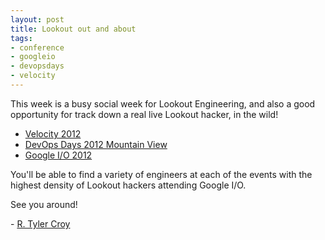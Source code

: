 ```yaml
---
layout: post
title: Lookout out and about
tags:
- conference
- googleio
- devopsdays
- velocity
---
```



This week is a busy social week for Lookout Engineering, and also a good
opportunity for track down a real live Lookout hacker, in the wild!


* [Velocity 2012](http://velocityconf.com/velocity2012)
* [DevOps Days 2012 Mountain View](http://www.devopsdays.org/events/2012-mountainview/)
* [Google I/O 2012](https://developers.google.com/events/io/)


You'll be able to find a variety of engineers at each of the events with the
highest density of Lookout hackers attending Google I/O.

See you around!




\- [R. Tyler Croy](https://github.com/rtyler/)

